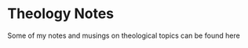   Theology Notes
  ==============
  
 Some of my notes and musings on theological topics can be found here
